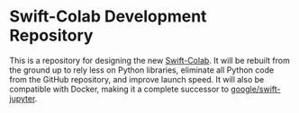 # Swift-Colab Development Repository

This is a repository for designing the new [Swift-Colab](https://github.com/philipturner/swift-colab). It will be rebuilt from the ground up to rely less on Python libraries, eliminate all Python code from the GitHub repository, and improve launch speed. It will also be compatible with Docker, making it a complete successor to [google/swift-jupyter](https://github.com/google/swift-jupyter).
